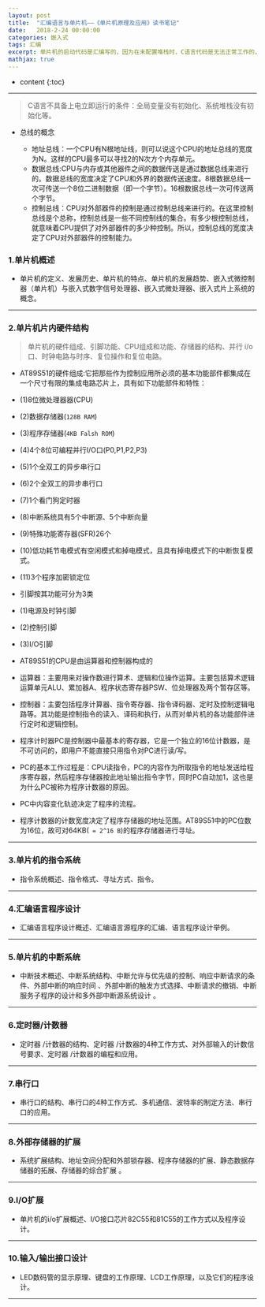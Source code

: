 ```yaml
---
layout: post
title:  "汇编语言与单片机——《单片机原理及应用》读书笔记"
date:   2018-2-24 00:00:00
categories: 嵌入式
tags: 汇编
excerpt: 单片机的启动代码是汇编写的，因为在未配置堆栈时，C语言代码是无法正常工作的，所以研究单片机汇编还是很有必要的。
mathjax: true
---
```

* content
{:toc}
---
> C语言不具备上电立即运行的条件：全局变量没有初始化、系统堆栈没有初始化等。

- 总线的概念<br/>

    - 地址总线：一个CPU有N根地址线，则可以说这个CPU的地址总线的宽度为N。这样的CPU最多可以寻找2的N次方个内存单元。<br/>
    - 数据总线:CPU与内存或其他器件之间的数据传送是通过数据总线来进行的。数据总线的宽度决定了CPU和外界的数据传送速度。8根数据总线一次可传送一个8位二进制数据（即一个字节）。16根数据总线一次可传送两个字节。<br/>
    - 控制总线：CPU对外部器件的控制是通过控制总线来进行的。在这里控制总线是个总称，控制总线是一些不同控制线的集合。有多少根控制总线，就意味着CPU提供了对外部器件的多少种控制。所以，控制总线的宽度决定了CPU对外部器件的控制能力。<br/>

### 1.单片机概述

- 单片机的定义、发展历史、单片机的特点、单片机的发展趋势、嵌入式微控制器（单片机）与嵌入式数字信号处理器、嵌入式微处理器、嵌入式片上系统的概念。



---

### 2.单片机片内硬件结构

> 单片机的硬件组成、引脚功能、CPU组成和功能、存储器的结构、并行 i/o口、时钟电路与时序、复位操作和复位电路。

- AT89S51的硬件组成:它把那些作为控制应用所必须的基本功能部件都集成在一个尺寸有限的集成电路芯片上，具有如下功能部件和特性：
 -  (1)8位微处理器器(CPU)<br/>
 -  (2)数据存储器(`128B RAM`)<br/>
 -  (3)程序存储器(`4KB Falsh ROM`)<br/>
 -  (4)4个8位可编程并行I/O口(P0,P1,P2,P3)<br/>
 -  (5)1个全双工的异步串行口<br/>
 -  (6)2个全双工的异步串行口<br/>
 -  (7)1个看门狗定时器<br/>
 -  (8)中断系统具有5个中断源、5个中断向量<br/>
 -  (9)特殊功能寄存器(SFR)26个<br/>
 -  (10)低功耗节电模式有空闲模式和掉电模式，且具有掉电模式下的中断恢复模式。<br/>
 -  (11)3个程序加密锁定位<br/>
 
- 引脚按其功能可分为3类<br/>
 -  (1)电源及时钟引脚<br/>
 -  (2)控制引脚<br/>
 -  (3)I/O引脚<br/>
 
- AT89S51的CPU是由运算器和控制器构成的<br/>
 -  运算器：主要用来对操作数进行算术、逻辑和位操作运算。主要包括算术逻辑运算单元ALU、累加器A、程序状态寄存器PSW、位处理器及两个暂存区等。<br/>
 -  控制器：主要包括程序计算器、指令寄存器、指令译码器、定时及控制逻辑电路等。其功能是控制指令的读入、译码和执行，从而对单片机的各功能部件进行定时和逻辑控制。<br/>
  - 程序计时器PC是控制器中最基本的寄存器，它是一个独立的16位计数器，是不可访问的，即用户不能直接只用指令对PC进行读/写。<br/>
  - PC的基本工作过程是：CPU读指令，PC的内容作为所取指令的地址发送给程序寄存器，然后程序存储器按此地址输出指令字节，同时PC自动加1，这也是为什么PC被称为程序计数器的原因。<br/>
  - PC中内容变化轨迹决定了程序的流程。<br/>
  - 程序计数器的计数宽度决定了程序存储器的地址范围。AT89S51中的PC位数为16位，故可对64KB(` = 2^16 B`)的程序存储器进行寻址。<br/>
 
 
 
---

### 3.单片机的指令系统

- 指令系统概述、指令格式、寻址方式、指令。

---

### 4.汇编语言程序设计

- 汇编语言程序设计概述、汇编语言源程序的汇编、语言程序设计举例。

---

### 5.单片机的中断系统

- 中断技术概述、中断系统结构、中断允许与优先级的控制、响应中断请求的条件、外部中断的响应时间 、外部中断的触发方式选择、中断请求的撤销、中断服务子程序的设计和多外部中断源系统设计 。

---

### 6.定时器/计数器

- 定时器 /计数器的结构、定时器 /计数器的4种工作方式、对外部输入的计数信号要求、定时器 /计数器的编程和应用。

---

### 7.串行口

- 串行口的结构、串行口的4种工作方式、多机通信、波特率的制定方法、串行口的应用。

---

### 8.外部存储器的扩展

- 系统扩展结构、地址空间分配和外部锁存器、程序存储器的扩展、静态数据存储器的拓展、存储器的综合扩展 。

---

### 9.I/O扩展

- 单片机的i/o扩展概述、I/O接口芯片82C55和81C55的工作方式以及程序设计。


---

### 10.输入/输出接口设计

- LED数码管的显示原理、键盘的工作原理、LCD工作原理，以及它们的程序设计。


---
